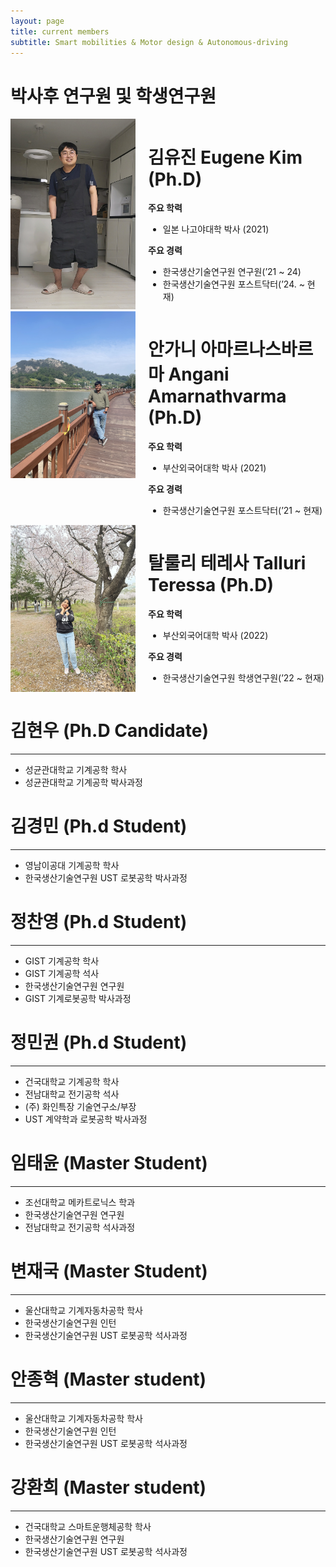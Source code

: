 ```yaml
---
layout: page
title: current members
subtitle: Smart mobilities & Motor design & Autonomous-driving
---
```


# 박사후 연구원 및 학생연구원

<div style="display: flex; align-items: flex-start;">
  <img src="https://raw.githubusercontent.com/hrchalab/hrchalab.github.io/master/assets/img/egkim.jpg" alt="Eugene Kim" style="width: 200px; margin-right: 20px;" />
  
  <div>
    <h1>김유진 Eugene Kim (Ph.D)</h1>
    <p><strong>주요 학력</strong></p>
    <ul>
      <li>일본 나고야대학 박사 (2021)</li>
    </ul>
    <p><strong>주요 경력</strong></p>
    <ul>
      <li>한국생산기술연구원 연구원(’21 ~ 24)</li>
      <li>한국생산기술연구원 포스트닥터(’24. ~ 현재)</li>
    </ul>
  </div>
</div>

<div style="display: flex; align-items: flex-start;">
  <img src="https://raw.githubusercontent.com/hrchalab/hrchalab.github.io/master/assets/img/angani.png" alt="Angani amarna varma" style="width: 200px; margin-right: 20px;" />
  
  <div>
    <h1>안가니 아마르나스바르마 Angani Amarnathvarma (Ph.D)</h1>
    <p><strong>주요 학력</strong></p>
    <ul>
      <li>부산외국어대학 박사 (2021)</li>
    </ul>
    <p><strong>주요 경력</strong></p>
    <ul>
      <li>한국생산기술연구원 포스트닥터(’21 ~ 현재)</li>
    </ul>
  </div>
</div>

<div style="display: flex; align-items: flex-start;">
  <img src="https://raw.githubusercontent.com/hrchalab/hrchalab.github.io/master/assets/img/teressa.png" alt="Angani amarna varma" style="width: 200px; margin-right: 20px;" />
  
  <div>
    <h1>탈룰리 테레사 Talluri Teressa (Ph.D)</h1>
    <p><strong>주요 학력</strong></p>
    <ul>
      <li>부산외국어대학 박사 (2022)</li>
    </ul>
    <p><strong>주요 경력</strong></p>
    <ul>
      <li>한국생산기술연구원 학생연구원(’22 ~ 현재)</li>
    </ul>
  </div>
</div>

# 김현우 (Ph.D Candidate)
---
- 성균관대학교 기계공학 학사
- 성균관대학교 기계공학 박사과정

# 김경민 (Ph.d Student)
---
- 영남이공대 기계공학 학사
- 한국생산기술연구원 UST 로봇공학 박사과정

# 정찬영 (Ph.d Student)
---
- GIST 기계공학 학사
- GIST 기계공학 석사
- 한국생산기술연구원 연구원
- GIST 기계로봇공학 박사과정

# 정민권 (Ph.d Student)
---
- 건국대학교 기계공학 학사
- 전남대학교 전기공학 석사
- (주) 화인특장 기술연구소/부장
- UST 계약학과 로봇공학 박사과정

# 임태윤 (Master Student)
---
- 조선대학교 메카트로닉스 학과
- 한국생산기술연구원 연구원
- 전남대학교 전기공학 석사과정

# 변재국 (Master Student)
---
- 울산대학교 기계자동차공학 학사
- 한국생산기술연구원 인턴
- 한국생산기술연구원 UST 로봇공학 석사과정

# 안종혁 (Master student)
---
- 울산대학교 기계자동차공학 학사
- 한국생산기술연구원 인턴
- 한국생산기술연구원 UST 로봇공학 석사과정

# 강환희 (Master student)
---
- 건국대학교 스마트운행체공학 학사
- 한국생산기술연구원 연구원
- 한국생산기술연구원 UST 로봇공학 석사과정
